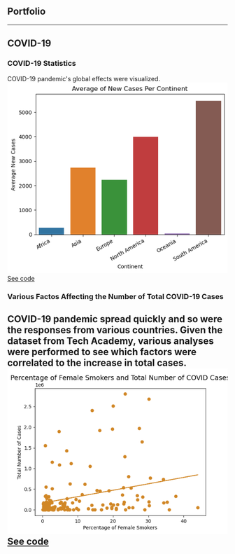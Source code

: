 ## Portfolio

---

## COVID-19

### COVID-19 Statistics
COVID-19 pandemic's global effects were visualized.
<img src="images/continents.png?raw=true"/>
<br>
[See code](https://github.com/eudorach/ds_codesummary/blob/main/COVID-19.incrate.md)

### Various Factos Affecting the Number of Total COVID-19 Cases
COVID-19 pandemic spread quickly and so were the responses from various countries. Given the dataset from Tech Academy, various analyses were performed to see which factors were correlated to the increase in total cases. 
<img src="images/female smokers and total cases.png?raw=true"/>
<br>
[See code](https://github.com/eudorach/ds_codesummary/blob/main/COVID-19total_cases_correlation.md)
---
